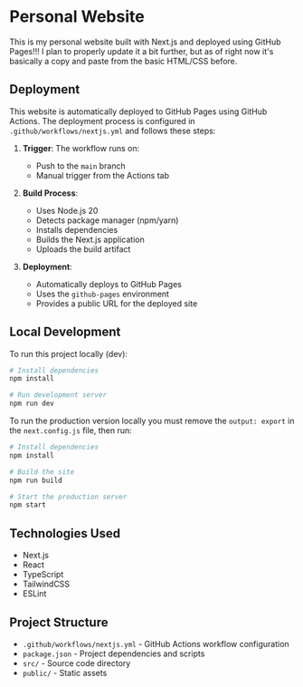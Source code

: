 # Personal Website

This is my personal website built with Next.js and deployed using GitHub Pages!!! I plan to properly update it a bit further, but as of right now it's basically a copy and paste from the basic HTML/CSS before.

## Deployment

This website is automatically deployed to GitHub Pages using GitHub Actions. The deployment process is configured in `.github/workflows/nextjs.yml` and follows these steps:

1. **Trigger**: The workflow runs on:
   - Push to the `main` branch
   - Manual trigger from the Actions tab

2. **Build Process**:
   - Uses Node.js 20
   - Detects package manager (npm/yarn)
   - Installs dependencies
   - Builds the Next.js application
   - Uploads the build artifact

3. **Deployment**:
   - Automatically deploys to GitHub Pages
   - Uses the `github-pages` environment
   - Provides a public URL for the deployed site

## Local Development

To run this project locally (dev):

```bash
# Install dependencies
npm install

# Run development server
npm run dev
```

To run the production version locally you must remove the `output: export` in the `next.config.js` file, then run:

```bash
# Install dependencies
npm install

# Build the site
npm run build

# Start the production server
npm start
```

## Technologies Used

- Next.js
- React
- TypeScript
- TailwindCSS
- ESLint

## Project Structure

- `.github/workflows/nextjs.yml` - GitHub Actions workflow configuration
- `package.json` - Project dependencies and scripts
- `src/` - Source code directory
- `public/` - Static assets
